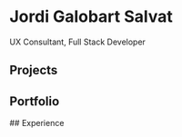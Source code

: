 # Jordi Galobart Salvat

UX Consultant, Full Stack Developer

## Projects

## Portfolio

## Experience
